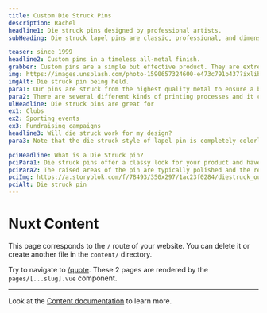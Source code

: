 ```yaml
---
title: Custom Die Struck Pins
description: Rachel
headline1: Die struck pins designed by professional artists.
subHeading: Die struck lapel pins are classic, professional, and dimensional. These colorless pins allow you to create a product that feels antique and high-end.

teaser: since 1999
headline2: Custom pins in a timeless all-metal finish.
grabber: Custom pins are a simple but effective product. They are extremely versatile and adaptable, with a variety of uses that are only limited by your imagination.
img: https://images.unsplash.com/photo-1590657324600-e473c791b437?ixlib=rb-1.2.1&ixid=eyJhcHBfaWQiOjEyMDd9&auto=format&fit=crop&crop=focalpoint&fp-x=.565&fp-y=.55&w=1184&h=1376&q=80
imgAlt: Die struck pin being held.
para1: Our pins are struck from the highest quality metal to ensure a beautiful, classy, and durable product.
para2: There are several different kinds of printing processes and it can be overwhelming to do the research and know what best fits your design. That’s why we work with you every step of the way to ensure you’ll love the final product.
ulHeadline: Die struck pins are great for
ex1: Clubs
ex2: Sporting events
ex3: Fundraising campaigns
headline3: Will die struck work for my design?
para3: Note that the die struck style of lapel pin is completely colorless. Because of this, many die struck lapel pins are made with antiqued or dual plated metals to make their designs stand out better – especially any wording on the pin. Contact us today and let us bring your ideas to life!

pciHeadline: What is a Die Struck pin?
pciPara1: Die struck pins offer a classy look for your product and have the fastest production time available!  This style of custom lapel pin is composed of raised and recessed metal areas and is manufactured without any enamel paint so it won’t allow for color in your design. They have a beautiful antique look and are perfect for awards and classy corporate products. 
pciPara2: The raised areas of the pin are typically polished and the recessed areas sandblasted. This sandblast contrasts beautifully with the polished raised metal, resulting in a timeless look.   Once you have authorized your artwork, we immediately put your order into production.  All artwork is free and includes revisions as needed. 
pciImg: https://a.storyblok.com/f/78493/350x297/1ac23f0284/diestruck_outstandingemployee.png
pciAlt: Die struck pin
---
```


# Nuxt Content

This page corresponds to the `/` route of your website. You can delete it or create another file in the `content/` directory.

Try to navigate to [/quote](/quote). These 2 pages are rendered by the `pages/[...slug].vue` component.

---

Look at the [Content documentation](https://content.nuxtjs.org/) to learn more.
